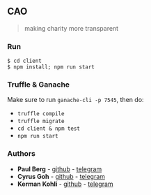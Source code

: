 ## CAO
> making charity more transparent

### Run
```
$ cd client
$ npm install; npm run start
```

### Truffle & Ganache
Make sure to run `ganache-cli -p 7545`, then do:
- `truffle compile`
- `truffle migrate`
- `cd client & npm test`
- `npm run start`

### Authors
* **Paul Berg** - [github](https://github.com/PaulRBerg) - [telegram](https://t.me/paulrberg)
* **Cyrus Goh** - [github](https://github.com/lovincyrus) - [telegram](https://t.me/lovincyrus)
* **Kerman Kohli** - [github](https://github.com/kermankohli) - [telegram](https://t.me/kermankohli)